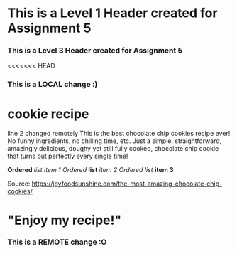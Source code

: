 # This is a Level 1 Header created for Assignment 5
### This is a Level 3 Header created for Assignment 5
<<<<<<< HEAD
### This is a LOCAL change :)
# cookie recipe
line 2 changed remotely
This is the best chocolate chip cookies recipe ever! No funny ingredients, no chilling time, etc. Just a simple, straightforward, amazingly delicious, doughy yet still fully cooked, chocolate chip cookie that turns out perfectly every single time! 

**Ordered** *list item 1*
*Ordered* **list** *item 2*
*Ordered list* **item 3**

Source: https://joyfoodsunshine.com/the-most-amazing-chocolate-chip-cookies/

"Enjoy my recipe!"
=======
### This is a REMOTE change :O 
